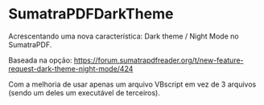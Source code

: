 # SumatraPDFDarkTheme
Acrescentando uma nova característica: Dark theme / Night Mode no SumatraPDF.

Baseada na opção: https://forum.sumatrapdfreader.org/t/new-feature-request-dark-theme-night-mode/424

Com a melhoria de usar apenas um arquivo VBscript em vez de 3 arquivos (sendo um deles um executável de terceiros).

